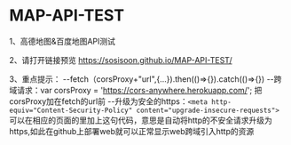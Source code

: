 # MAP-API-TEST
1、高德地图&百度地图API测试

2、请打开链接预览 https://sosisoon.github.io/MAP-API-TEST/

3、重点提示：
            --fetch（corsProxy+"url",{...}).then(()=>{}).catch(()=>{})
            --跨域请求：var corsProxy = 'https://cors-anywhere.herokuapp.com/'; 把corsProxy加在fetch的url前
            --升级为安全的https：`<meta http-equiv="Content-Security-Policy" content="upgrade-insecure-requests">`
            可以在相应的页面的<head>里加上这句代码，意思是自动将http的不安全请求升级为https,如此在github上部署web就可以正常显示web跨域引入http的资源